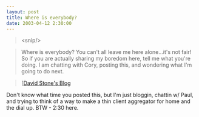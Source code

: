 ```yaml
---
layout: post
title: Where is everybody?
date: 2003-04-12 2:30:00
---
```

>&lt;snip/&gt;

>Where is everybody? You can't all leave me here alone...it's not fair! So if you are actually sharing my boredom here, tell me what you're doing. I am chatting with Cory, posting this, and wondering what I'm going to do next.

>\[[David Stone's Blog](http://dotnetweblogs.com/Dstone/posts/5489.aspx)

Don't know what time you posted this, but I'm just bloggin, chattin w/ Paul, and trying to think of a way to make a thin client aggregator for home and the dial up. BTW - 2:30 here.